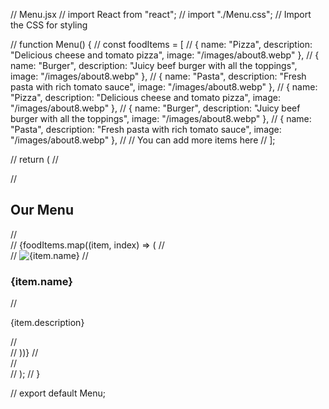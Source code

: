 // Menu.jsx
// import React from "react";
// import "./Menu.css"; // Import the CSS for styling

// function Menu() {
//   const foodItems = [
//     { name: "Pizza", description: "Delicious cheese and tomato pizza", image: "/images/about8.webp" },
//     { name: "Burger", description: "Juicy beef burger with all the toppings", image: "/images/about8.webp" },
//     { name: "Pasta", description: "Fresh pasta with rich tomato sauce", image: "/images/about8.webp" },
//     { name: "Pizza", description: "Delicious cheese and tomato pizza", image: "/images/about8.webp" },
//     { name: "Burger", description: "Juicy beef burger with all the toppings", image: "/images/about8.webp" },
//     { name: "Pasta", description: "Fresh pasta with rich tomato sauce", image: "/images/about8.webp" },
//     // You can add more items here
//   ];

//   return (
//     <div className="menu-container">
//       <h2 className="menu-title">Our Menu</h2>
//       <div className="menu-items">
//         {foodItems.map((item, index) => (
//           <div className="menu-item-card" key={index}>
//             <img src={item.image} alt={item.name} className="food-image" />
//             <h3 className="food-name">{item.name}</h3>
//             <p className="food-description">{item.description}</p>
//           </div>
//         ))}
//       </div>
//     </div>
//   );
// }

// export default Menu;